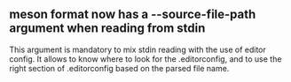 ## meson format now has a --source-file-path argument when reading from stdin

This argument is mandatory to mix stdin reading with the use of editor config.
It allows to know where to look for the .editorconfig, and to use the right
section of .editorconfig based on the parsed file name.
